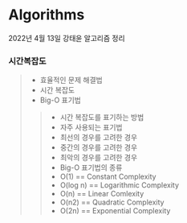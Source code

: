 # Algorithms
2022년 4월 13일 강태윤 알고리즘 정리
### 시간복잡도
>- 효율적인 문제 해결법
>- 시간 복잡도
>- Big-O 표기법
>>- 시간 복잡도를 표기하는 방법
>>- 자주 사용되는 표기법
>>- 최선의 경우를 고려한 경우
>>- 중간의 경우를 고려한 경우
>>- 최악의 경우를 고려한 경우
>>- Big-O 표기법의 종류
>>- O(1) == Constant Complexity
>>- O(log n) == Logarithmic Complexity
>>- O(n) == Linear Comlexity
>>- O(n2) == Quadratic Complexity
>>- O(2n) == Exponential Complexity
